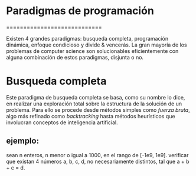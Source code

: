 # Paradigmas de programación 
============================

Existen 4 grandes paradigmas: busqueda completa, programación dinámica, enfoque condicioso y 
divide & vencerás. La gran mayoría de los problemas de computer science son solucionables 
eficientemente con alguna combinación de estos paradigmas, disjunta o no.

# Busqueda completa

Este paradigma de busqueda completa se basa, como su nombre lo dice, en realizar una exploración total
sobre la estructura de la solución de un problema. Para ello se procede desde métodos simples como
_fuerza bruta_, algo más refinado como _backtracking_ hasta métodos heurísticos que involucran conceptos
de inteligencia artificial.

## ejemplo:

sean n enteros, n menor o igual a 1000, en el rango de \[-1e9, 1e9\]. verificar que existan 4 números a, b, c, d, no
necesariamente distintos, tal que a + b + c = d.
